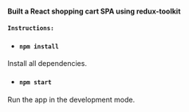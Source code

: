 #### Built a React shopping cart SPA using redux-toolkit

#### `Instructions:`

- #### `npm install`
Install all dependencies.

- #### `npm start`
Run the app in the development mode.
